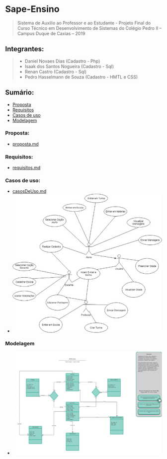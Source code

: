 # Sape-Ensino
> Sistema de Auxilio ao Professor e ao Estudante -
Projeto Final do Curso Técnico em Desenvolvimento de Sistemas do Colégio Pedro II – Campus Duque de Caxias – 2019

## Integrantes:
>+ Daniel Novaes Dias (Cadastro - Php)
>+ Isaak dos Santos Nogueira (Cadastro - Sql)
>+ Renan Castro (Cadastro - Sql)
>+ Pedro Hasselmann de Souza (Cadastro - HMTL e CSS)

## Sumário:
- [Proposta](#proposta)
- [Requisitos](#requisitos)
- [Casos de uso](#casos-de-uso)
- [Modelagem](#modelagem)


### Proposta:

- [proposta.md](proposta.md)

### Requisitos:

- [requisitos.md](requisitos.md)

### Casos de uso:
- [casosDeUso.md](casosDeUso.md)
- ![diagramaDeCasosDeUso.png](diagramaDeCasosDeUso.png)

### Modelagem
- ![diagramaDeClasses.png](diagramaDeClasses.png)
